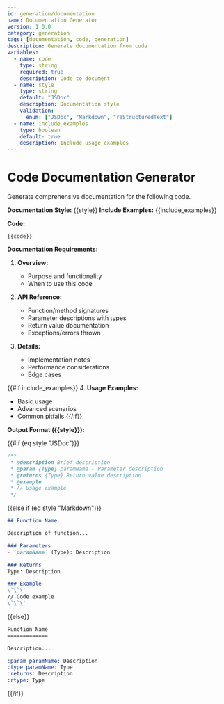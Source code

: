 ```yaml
---
id: generation/documentation
name: Documentation Generator
version: 1.0.0
category: generation
tags: [documentation, code, generation]
description: Generate documentation from code
variables:
  - name: code
    type: string
    required: true
    description: Code to document
  - name: style
    type: string
    default: "JSDoc"
    description: Documentation style
    validation:
      enum: ["JSDoc", "Markdown", "reStructuredText"]
  - name: include_examples
    type: boolean
    default: true
    description: Include usage examples
---
```


# Code Documentation Generator

Generate comprehensive documentation for the following code.

**Documentation Style:** {{style}}
**Include Examples:** {{include_examples}}

**Code:**

```
{{code}}
```

**Documentation Requirements:**

1. **Overview:**
   - Purpose and functionality
   - When to use this code

2. **API Reference:**
   - Function/method signatures
   - Parameter descriptions with types
   - Return value documentation
   - Exceptions/errors thrown

3. **Details:**
   - Implementation notes
   - Performance considerations
   - Edge cases

{{#if include_examples}}
4. **Usage Examples:**
   - Basic usage
   - Advanced scenarios
   - Common pitfalls
{{/if}}

**Output Format ({{style}}):**

{{#if (eq style "JSDoc")}}
```javascript
/**
 * @description Brief description
 * @param {Type} paramName - Parameter description
 * @returns {Type} Return value description
 * @example
 * // Usage example
 */
```
{{else if (eq style "Markdown")}}
```markdown
## Function Name

Description of function...

### Parameters
- `paramName` (Type): Description

### Returns
Type: Description

### Example
\`\`\`
// Code example
\`\`\`
```
{{else}}
```rst
Function Name
=============

Description...

:param paramName: Description
:type paramName: Type
:returns: Description
:rtype: Type
```
{{/if}}
